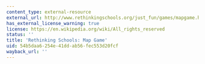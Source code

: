 ```yaml
---
content_type: external-resource
external_url: http://www.rethinkingschools.org/just_fun/games/mapgame.html
has_external_license_warning: true
license: https://en.wikipedia.org/wiki/All_rights_reserved
status: ''
title: 'Rethinking Schools: Map Game'
uid: 54b5daa6-254e-41dd-ab56-fec553d20fcf
wayback_url: ''
---
```

